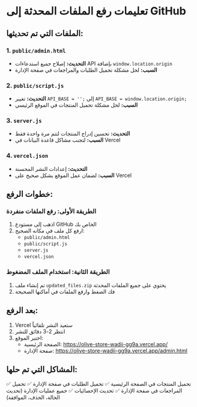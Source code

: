 # تعليمات رفع الملفات المحدثة إلى GitHub

## الملفات التي تم تحديثها:

### 1. `public/admin.html`
- **التحديث:** إصلاح جميع استدعاءات API بإضافة `window.location.origin`
- **السبب:** لحل مشكلة تحميل الطلبات والمراجعات في صفحة الإدارة

### 2. `public/script.js`
- **التحديث:** تغيير `API_BASE = '';` إلى `API_BASE = window.location.origin;`
- **السبب:** لحل مشكلة تحميل المنتجات في الموقع الرئيسي

### 3. `server.js`
- **التحديث:** تحسين إدراج المنتجات لتتم مرة واحدة فقط
- **السبب:** لتجنب مشاكل قاعدة البيانات في Vercel

### 4. `vercel.json`
- **التحديث:** إعدادات النشر المحسنة
- **السبب:** لضمان عمل الموقع بشكل صحيح على Vercel

## خطوات الرفع:

### الطريقة الأولى: رفع الملفات منفردة
1. اذهب إلى مستودع GitHub الخاص بك
2. ارفع كل ملف في مكانه الصحيح:
   - `public/admin.html`
   - `public/script.js`
   - `server.js`
   - `vercel.json`

### الطريقة الثانية: استخدام الملف المضغوط
1. تم إنشاء ملف `updated_files.zip` يحتوي على جميع الملفات المحدثة
2. فك الضغط وارفع الملفات في أماكنها الصحيحة

## بعد الرفع:
1. Vercel ستعيد النشر تلقائياً
2. انتظر 2-3 دقائق للنشر
3. اختبر الموقع:
   - الصفحة الرئيسية: https://olive-store-wadii-gg9a.vercel.app/
   - صفحة الإدارة: https://olive-store-wadii-gg9a.vercel.app/admin.html

## المشاكل التي تم حلها:
✅ تحميل المنتجات في الصفحة الرئيسية
✅ تحميل الطلبات في صفحة الإدارة
✅ تحميل المراجعات في صفحة الإدارة
✅ تحديث الإحصائيات
✅ جميع عمليات الإدارة (تحديث الحالة، الحذف، الموافقة)